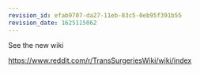 ```yaml
---
revision_id: efab9707-da27-11eb-83c5-0eb95f391b55
revision_date: 1625115062
---
```


See the new wiki

https://www.reddit.com/r/TransSurgeriesWiki/wiki/index